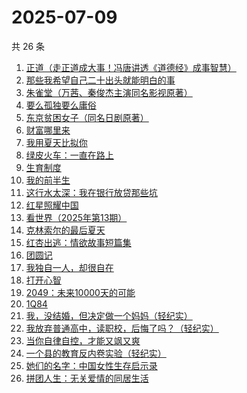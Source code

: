 # 2025-07-09

共 26 条

<!-- BEGIN WEREAD -->
<!-- 最后更新时间 2025-07-09 14:14:48 +0800 -->
1. [正道（走正道成大事！冯唐讲透《道德经》成事智慧）](https://weread.qq.com/web/bookDetail/24332af0813aba184g018628)
1. [那些我希望自己二十出头就能明白的事](https://weread.qq.com/web/bookDetail/eba32660813aba0edg0190fb)
1. [朱雀堂（万茜、秦俊杰主演同名影视原著）](https://weread.qq.com/web/bookDetail/fc632890813aba149g0104ed)
1. [要么孤独要么庸俗](https://weread.qq.com/web/bookDetail/83b327d0813aba1a2g0147f6)
1. [东京贫困女子（同名日剧原著）](https://weread.qq.com/web/bookDetail/26232650726a0c0e262f770)
1. [财富哪里来](https://weread.qq.com/web/bookDetail/db132e70813ab7ec0g01236f)
1. [我用夏天比拟你](https://weread.qq.com/web/bookDetail/6ba32380813aba18cg0100c0)
1. [绿皮火车：一直在路上](https://weread.qq.com/web/bookDetail/12a32de0813aba15cg018ce8)
1. [生育制度](https://weread.qq.com/web/bookDetail/f9132af07165a293f91a6ec)
1. [我的前半生](https://weread.qq.com/web/bookDetail/6b732340813aba15cg0140db)
1. [这行水太深：我在银行放贷那些坑](https://weread.qq.com/web/bookDetail/23332960813aba149g012c0f)
1. [红星照耀中国](https://weread.qq.com/web/bookDetail/8ba32ef07183b76a8ba27cd)
1. [看世界（2025年第13期）](https://weread.qq.com/web/bookDetail/a5532f50813aba165g019883)
1. [克林索尔的最后夏天](https://weread.qq.com/web/bookDetail/2eb32580813aba09dg01940c)
1. [红杏出逃：情欲故事短篇集](https://weread.qq.com/web/bookDetail/5f9323c0813ab9faeg01613e)
1. [团圆记](https://weread.qq.com/web/bookDetail/b64323c0813ab9595g0181f0)
1. [我独自一人，却很自在](https://weread.qq.com/web/bookDetail/f6832190813aba182g011052)
1. [打开心智](https://weread.qq.com/web/bookDetail/d13322c072b449f7d13b204)
1. [2049：未来10000天的可能](https://weread.qq.com/web/bookDetail/bdd325d0813aba18dg0142a8)
1. [1Q84](https://weread.qq.com/web/bookDetail/f4e32120813ab743ag012212)
1. [我，没结婚，但决定做一个妈妈（轻纪实）](https://weread.qq.com/web/bookDetail/84832440813aba0f0g015639)
1. [我放弃普通高中，读职校，后悔了吗？（轻纪实）](https://weread.qq.com/web/bookDetail/4df32960813aba0f0g018aab)
1. [当你自律自控，才能又飒又爽](https://weread.qq.com/web/bookDetail/88432b20813ab7fa4g010f4b)
1. [一个县的教育反内卷实验（轻纪实）](https://weread.qq.com/web/bookDetail/946322b0813aba0f1g013c93)
1. [她们的名字：中国女性生存启示录](https://weread.qq.com/web/bookDetail/a0e323c0813ab9fe2g012258)
1. [拼团人生：无关爱情的同居生活](https://weread.qq.com/web/bookDetail/60f326f0813ab7477g014ceb)
<!-- END WEREAD -->